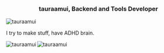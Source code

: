 <h3 align="center">tauraamui, Backend and Tools Developer</h3>

<p align="left"> <img src="https://komarev.com/ghpvc/?username=tauraamui&label=Profile%20views&color=0e75b6&style=flat" alt="tauraamui" /> </p>

I try to make stuff, have ADHD brain.

<p><img align="left" src="https://github-readme-stats.vercel.app/api/top-langs?username=tauraamui&show_icons=true&locale=en&layout=compact&bg_color=303446&text_color=c6d0f5&icon_color=ca9ee6&title_color=81c8be" alt="tauraamui" /></p>

<p><img align="left" src="https://github-readme-stats.vercel.app/api?username=tauraamui&show_icons=true&locale=en&layout=compact&bg_color=303446&text_color=c6d0f5&icon_color=ca9ee6&title_color=81c8be" alt="tauraamui" /></p>

